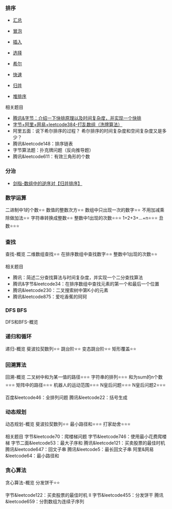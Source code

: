 ### 排序
- [汇总](/algorithm/排序/README.md)

- [冒泡](/algorithm/排序/冒泡排序.md)
- [插入](/algorithm/排序/插入排序.md)
- [选择](/algorithm/排序/选择排序.md)
- [希尔](/algorithm/排序/希尔排序.md)
- [快速](/algorithm/排序/快速排序.md)
- [归并](/algorithm/排序/归并排序.md)
- [堆排序](/algorithm/排序/堆排序.md)

相关题目
- [腾讯&字节：介绍一下快排原理以及时间复杂度，并实现一个快排](/algorithm/排序/快速排序.md)
- [字节+阿里+网易+leetcode384-打乱数组（洗牌算法）](/algorithm/排序/字节+阿里+网易+leetcode384-打乱数组.md)
- 阿里五面：说下希尔排序的过程？ 希尔排序的时间复杂度和空间复杂度又是多少？
- 腾讯&leetcode148：排序链表
- 字节算法题：扑克牌问题（反向推导题）
- 腾讯&leetcode611：有效三角形的个数

### 分治
- [剑指-数组中的逆序对【归并排序】](/dataStructure/数组/剑指-数组中的逆序对.md)

### 数学运算

二进制中1的个数⭐⭐
数值的整数次方⭐⭐
数组中只出现一次的数字⭐⭐
不用加减乘除做加法⭐⭐
字符串转换成整数⭐⭐
整数中1出现的次数⭐⭐⭐
1+2+3+...+n⭐⭐⭐
丑数⭐⭐⭐

### 查找

查找-概览
二维数组查找⭐⭐
在排序数组中查找数字⭐⭐
整数中1出现的次数⭐⭐

相关题目
- 腾讯：简述二分查找算法与时间复杂度，并实现一个二分查找算法
- 腾讯&字节&leetcode34：在排序数组中查找元素的第一个和最后一个位置
- 腾讯&leetcode230：二叉搜索树中第K小的元素
- 腾讯&leetcode875：爱吃香蕉的珂珂

### DFS BFS

DFS和BFS-概览

### 递归和循环

递归-概览
斐波拉契数列⭐⭐
跳台阶⭐⭐
变态跳台阶⭐⭐
矩形覆盖⭐⭐

### 回溯算法

回溯-概览
二叉树中和为某一值的路径⭐⭐⭐
字符串的排列⭐⭐⭐
和为sum的n个数⭐⭐⭐
矩阵中的路径⭐⭐⭐
机器人的运动范围⭐⭐⭐
N皇后问题⭐⭐⭐
N皇后问题2⭐⭐⭐

百度&leetcode46：全排列问题
腾讯&leetcode22：括号生成

### 动态规划

动态规划-概览
斐波拉契数列⭐⭐
最小路径和⭐⭐⭐
打家劫舍⭐⭐⭐

相关题目
字节&leetcode70：爬楼梯问题
字节&leetcode746：使用最小花费爬楼梯
字节二面&leetcode53：最大子序和
腾讯&leetcode121：买卖股票的最佳时机
腾讯&leetcode647：回文子串
腾讯&leetcode5：最长回文子串
阿里&网易&leetcode64：最小路径和

### 贪心算法

贪心算法-概览
分发饼干⭐⭐

字节&leetcode122：买卖股票的最佳时机 II
字节&leetcode455：分发饼干
腾讯&leetcode659：分割数组为连续子序列